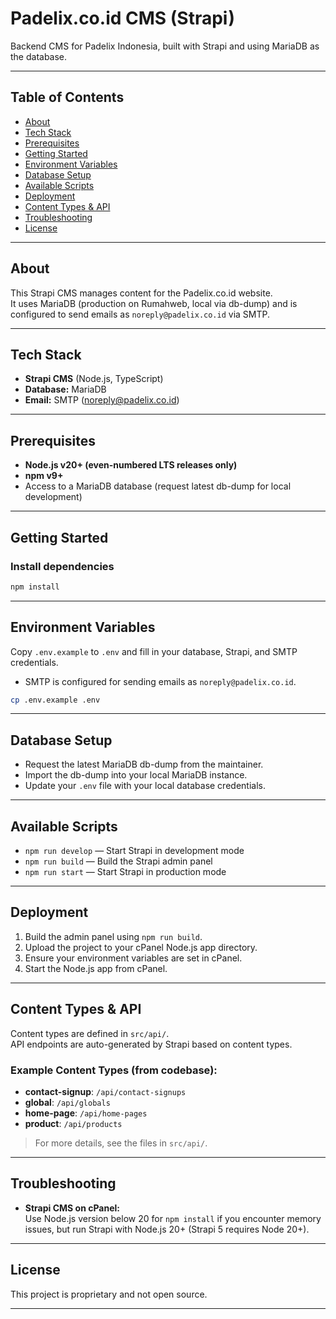 # Padelix.co.id CMS (Strapi)

Backend CMS for Padelix Indonesia, built with Strapi and using MariaDB as the database.

---

## Table of Contents

- [About](#about)
- [Tech Stack](#tech-stack)
- [Prerequisites](#prerequisites)
- [Getting Started](#getting-started)
- [Environment Variables](#environment-variables)
- [Database Setup](#database-setup)
- [Available Scripts](#available-scripts)
- [Deployment](#deployment)
- [Content Types & API](#content-types--api)
- [Troubleshooting](#troubleshooting)
- [License](#license)

---

## About

This Strapi CMS manages content for the Padelix.co.id website.  
It uses MariaDB (production on Rumahweb, local via db-dump) and is configured to send emails as `noreply@padelix.co.id` via SMTP.

---

## Tech Stack

- **Strapi CMS** (Node.js, TypeScript)
- **Database:** MariaDB
- **Email:** SMTP (noreply@padelix.co.id)

---

## Prerequisites

- **Node.js v20+ (even-numbered LTS releases only)**
- **npm v9+**
- Access to a MariaDB database (request latest db-dump for local development)

---

## Getting Started

### Install dependencies

```bash
npm install
```

---

## Environment Variables

Copy `.env.example` to `.env` and fill in your database, Strapi, and SMTP credentials.

- SMTP is configured for sending emails as `noreply@padelix.co.id`.

```bash
cp .env.example .env
```

---

## Database Setup

- Request the latest MariaDB db-dump from the maintainer.
- Import the db-dump into your local MariaDB instance.
- Update your `.env` file with your local database credentials.

---

## Available Scripts

- `npm run develop` — Start Strapi in development mode
- `npm run build` — Build the Strapi admin panel
- `npm run start` — Start Strapi in production mode

---

## Deployment

1. Build the admin panel using `npm run build`.
2. Upload the project to your cPanel Node.js app directory.
3. Ensure your environment variables are set in cPanel.
4. Start the Node.js app from cPanel.

---

## Content Types & API

Content types are defined in `src/api/`.  
API endpoints are auto-generated by Strapi based on content types.

### Example Content Types (from codebase):

- **contact-signup**: `/api/contact-signups`
- **global**: `/api/globals`
- **home-page**: `/api/home-pages`
- **product**: `/api/products`

> For more details, see the files in `src/api/`.

---

## Troubleshooting

- **Strapi CMS on cPanel:**  
  Use Node.js version below 20 for `npm install` if you encounter memory issues, but run Strapi with Node.js 20+ (Strapi 5 requires Node 20+).

---

## License

This project is proprietary and not open source.

---
